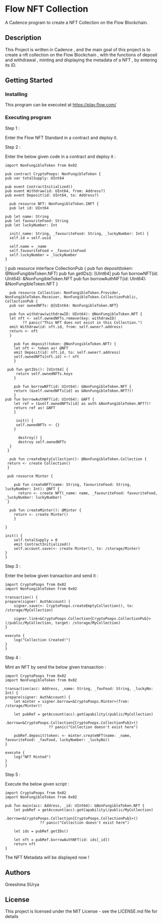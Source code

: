# Flow NFT Collection

A Cadence program to create a NFT Collection on the Flow Blockchain.

## Description

This Project is written in Cadence , and the main goal of this project is to create a nft collection on the Flow Blockchain , with the functions of deposit and withdrawal , minting and displaying the metadata of a NFT , by entering its ID.

## Getting Started

### Installing

This program can be executed at https://play.flow.com/

### Executing program

Step 1 : 

Enter the Flow NFT Standard in a contract and deploy it.

Step 2 :

Enter the below given code in a contract and deploy it :

    import NonFungibleToken from 0x02

    pub contract CryptoPoops: NonFungibleToken {
    pub var totalSupply: UInt64

    pub event ContractInitialized()
    pub event Withdraw(id: UInt64, from: Address?)
    pub event Deposit(id: UInt64, to: Address?)

      pub resource NFT: NonFungibleToken.INFT {
      pub let id: UInt64

    pub let name: String
    pub let favouriteFood: String
    pub let luckyNumber: Int

      init(_name: String, _favouriteFood: String, _luckyNumber: Int) {
      self.id = self.uuid

      self.name = _name
      self.favouriteFood = _favouriteFood
      self.luckyNumber = _luckyNumber
    }
  }
    pub resource interface CollectionPub {
    pub fun deposit(token: @NonFungibleToken.NFT)
    pub fun getIDs(): [UInt64]
    pub fun borrowNFT(id: UInt64): &NonFungibleToken.NFT
    pub fun borrowAuthNFT(id: UInt64): &NonFungibleToken.NFT
  }

      pub resource Collection: NonFungibleToken.Provider, NonFungibleToken.Receiver, NonFungibleToken.CollectionPublic, CollectionPub {
      pub var ownedNFTs: @{UInt64: NonFungibleToken.NFT}

      pub fun withdraw(withdrawID: UInt64): @NonFungibleToken.NFT {
      let nft <- self.ownedNFTs.remove(key: withdrawID) 
            ?? panic("This NFT does not exist in this Collection.")
      emit Withdraw(id: nft.id, from: self.owner?.address)
      return <- nft
      }

        pub fun deposit(token: @NonFungibleToken.NFT) {
        let nft <- token as! @NFT
        emit Deposit(id: nft.id, to: self.owner?.address)
        self.ownedNFTs[nft.id] <-! nft
        }

     pub fun getIDs(): [UInt64] {
         return self.ownedNFTs.keys
        }

        pub fun borrowNFT(id: UInt64): &NonFungibleToken.NFT {
        return (&self.ownedNFTs[id] as &NonFungibleToken.NFT?)!
        }
    pub fun borrowAuthNFT(id: UInt64): &NFT {
        let ref = (&self.ownedNFTs[id] as auth &NonFungibleToken.NFT?)!
        return ref as! &NFT
        }

         init() {
         self.ownedNFTs <- {}
        }

          destroy() {
          destroy self.ownedNFTs
      }
     }

      pub fun createEmptyCollection(): @NonFungibleToken.Collection {
     return <- create Collection()
     }

     pub resource Minter {

        pub fun createNFT(name: String, favouriteFood: String, luckyNumber: Int): @NFT {
          return <- create NFT(_name: name, _favouriteFood: favouriteFood, _luckyNumber: luckyNumber)
     }

      pub fun createMinter(): @Minter {
        return <- create Minter()
        }

    }

    init() {
        self.totalSupply = 0
        emit ContractInitialized()
        self.account.save(<- create Minter(), to: /storage/Minter)
    }
    }

Step 3 :

Enter the below given transaction and send it :

    import CryptoPoops from 0x02
    import NonFungibleToken from 0x02

    transaction() {
    prepare(signer: AuthAccount) {
        signer.save(<- CryptoPoops.createEmptyCollection(), to: /storage/MyCollection)

        signer.link<&CryptoPoops.Collection{CryptoPoops.CollectionPub}>(/public/MyCollection, target: /storage/MyCollection)
    }

    execute {
        log("Collection Created!")
    }
    }


Step 4 :

Mint an NFT by send the below given transaction :

    import CryptoPoops from 0x02
    import NonFungibleToken from 0x02

    transaction(acc: Address, _name: String, _favFood: String, _luckyNo: Int) {
    prepare(signer: AuthAccount) {
        let minter = signer.borrow<&CryptoPoops.Minter>(from: /storage/Minter)!

        let pubRef = getAccount(acc).getCapability(/public/MyCollection)
                        .borrow<&CryptoPoops.Collection{CryptoPoops.CollectionPub}>()
                        ?? panic("Collection doesn't exist here")

        pubRef.deposit(token: <- minter.createNFT(name: _name, favouriteFood: _favFood, luckyNumber: _luckyNo))
    }

    execute {
        log("NFT Minted")
    }
    }

Step 5 :

Execute the below given script :

    import CryptoPoops from 0x02
    import NonFungibleToken from 0x02

    pub fun main(acc: Address, _id: UInt64): &NonFungibleToken.NFT {
        let pubRef = getAccount(acc).getCapability(/public/MyCollection)
                    .borrow<&CryptoPoops.Collection{CryptoPoops.CollectionPub}>()
                    ?? panic("Collection doesn't exist here")

        let ids = pubRef.getIDs()

        let nft = pubRef.borrowAuthNFT(id: ids[_id])
        return nft
    }

The NFT Metadata will be displayed now !

## Authors

Greeshma SUrya

## License

This project is licensed under the MIT License - see the LICENSE.md file for details
